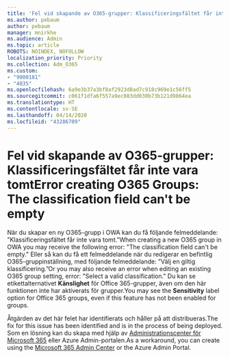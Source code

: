```yaml
---
title: 'Fel vid skapande av O365-grupper: Klassificeringsfältet får inte vara tomt'
ms.author: pebaum
author: pebaum
manager: mnirkhe
ms.audience: Admin
ms.topic: article
ROBOTS: NOINDEX, NOFOLLOW
localization_priority: Priority
ms.collection: Adm_O365
ms.custom:
- "9000181"
- "4835"
ms.openlocfilehash: 6a9e3b37a3bf8af2923d8ad7c918c969e1c56ff5
ms.sourcegitcommit: c061f1dfa6f557a9ec083dd030b73b121d9864ea
ms.translationtype: HT
ms.contentlocale: sv-SE
ms.lasthandoff: 04/14/2020
ms.locfileid: "43286709"
---
```

# <a name="error-creating-o365-groups-the-classification-field-cant-be-empty"></a><span data-ttu-id="fa758-102">Fel vid skapande av O365-grupper: Klassificeringsfältet får inte vara tomt</span><span class="sxs-lookup"><span data-stu-id="fa758-102">Error creating O365 Groups: The classification field can't be empty</span></span>

<span data-ttu-id="fa758-103">När du skapar en ny O365-grupp i OWA kan du få följande felmeddelande: ”Klassificeringsfältet får inte vara tomt.”</span><span class="sxs-lookup"><span data-stu-id="fa758-103">When creating a new O365 group in OWA you may receive the following error: "The classification field can't be empty."</span></span>  <span data-ttu-id="fa758-104">Eller så kan du få ett felmeddelande när du redigerar en befintlig O365-gruppinställning, med följande felmeddelande: ”Välj en giltig klassificering.”</span><span class="sxs-lookup"><span data-stu-id="fa758-104">Or you may also receive an error when editing an existing O365 group setting, error: "Select a valid classification."</span></span>   <span data-ttu-id="fa758-105">Du kan se etikettalternativet **Känslighet** för Office 365-grupper, även om den här funktionen inte har aktiverats för grupper.</span><span class="sxs-lookup"><span data-stu-id="fa758-105">You may see the **Sensitivity** label option for Office 365 groups, even if this feature has not been enabled for groups.</span></span>

<span data-ttu-id="fa758-106">Åtgärden av det här felet har identifierats och håller på att distribueras.</span><span class="sxs-lookup"><span data-stu-id="fa758-106">The fix for this issue has been identified and is in the process of being deployed.</span></span>  <span data-ttu-id="fa758-107">Som en lösning kan du skapa med hjälp av [Administrationscenter för Microsoft 365](https://docs.microsoft.com/microsoft-365/admin/create-groups/create-groups?view=o365-worldwide) eller Azure Admin-portalen.</span><span class="sxs-lookup"><span data-stu-id="fa758-107">As a workaround, you can create using the [Microsoft 365 Admin Center](https://docs.microsoft.com/microsoft-365/admin/create-groups/create-groups?view=o365-worldwide) or the Azure Admin Portal.</span></span>
